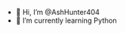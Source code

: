 - 👋 Hi, I’m @AshHunter404
- 🌱 I’m currently learning Python

<!---
AshHunter404/AshHunter404 is a ✨ special ✨ repository because its `README.md` (this file) appears on your GitHub profile.
You can click the Preview link to take a look at your changes.
--->
